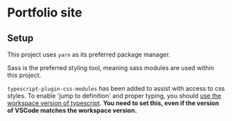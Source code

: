 # Portfolio site

## Setup

This project uses `yarn` as its preferred package manager.

Sass is the preferred styling tool, meaning sass modules are used within this project.

`typescript-plugin-css-modules` has been added to assist with access to css styles. To enable 'jump to definition' and proper typing, you should [use the workspace version of typescript](https://code.visualstudio.com/docs/typescript/typescript-compiling#_using-the-workspace-version-of-typescript). **You need to set this, even if the version of VSCode matches the workspace version.**
